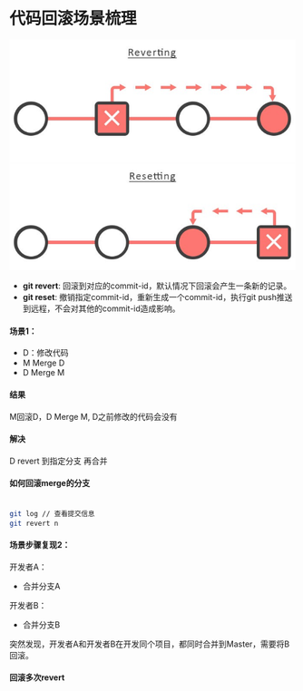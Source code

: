# 代码回滚场景梳理

![imgage](image/git01.jpg)

- **git revert**: 回滚到对应的commit-id，默认情况下回滚会产生一条新的记录。
- **git reset**: 撤销指定commit-id，重新生成一个commit-id，执行git push推送到远程，不会对其他的commit-id造成影响。



#### 场景1：

- D：修改代码
- M Merge D
- D Merge M

#### 结果
 M回滚D，D Merge M, D之前修改的代码会没有
 
#### 解决

D revert 到指定分支 再合并

#### 如何回滚merge的分支


```bash

git log // 查看提交信息
git revert n


```

#### 场景步骤复现2：

开发者A：
- 合并分支A

开发者B：
- 合并分支B

突然发现，开发者A和开发者B在开发同个项目，都同时合并到Master，需要将B回滚。

#### 回滚多次revert


